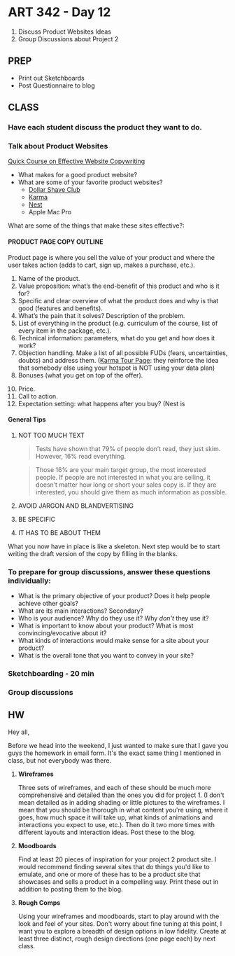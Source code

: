 ART 342 - Day 12
=======================================

1. Discuss Product Websites Ideas
3. Group Discussions about Project 2


PREP
---------------------------------------
- Print out Sketchboards
- Post Questionnaire to blog


CLASS
---------------------------------------

### Have each student discuss the product they want to do.



### Talk about Product Websites
[Quick Course on Effective Website Copywriting](http://www.smashingmagazine.com/2012/05/18/quick-course-on-effective-website-copywriting/)

- What makes for a good product website?
- What are some of your favorite product websites?
	- [Dollar Shave Club](https://www.dollarshaveclub.com/)
	- [Karma](https://yourkarma.com/)
	- [Nest](http://www.nest.com/living-with-nest/)
	- Apple Mac Pro



What are some of the things that make these sites effective?:


#### PRODUCT PAGE COPY OUTLINE
Product page is where you sell the value of your product and where the user takes action (adds to cart, sign up, makes a purchase, etc.).

1. Name of the product.
2. Value proposition: what’s the end-benefit of this product and who is it for?
3. Specific and clear overview of what the product does and why is that good (features and benefits).
4. What’s the pain that it solves? Description of the problem.
5. List of everything in the product (e.g. curriculum of the course, list of every item in the package, etc.).
6. Technical information: parameters, what do you get and how does it work?
7. Objection handling. Make a list of all possible FUDs (fears, uncertainties, doubts) and address them. ([Karma Tour Page](https://yourkarma.com/tour): they reinforce the idea that somebody else using your hotspot is NOT using your data plan)
8. Bonuses (what you get on top of the offer).
<!--9. Money-back guarantee (+ return policy).-->
10. Price.
11. Call to action.
12. Expectation setting: what happens after you buy? (Nest is


#### General Tips

1. NOT TOO MUCH TEXT 
	
	> Tests have shown that 79% of people don’t read, they just skim. However, 16% read everything.
	
	> Those 16% are your main target group, the most interested people. If people are not interested in what you are selling, it doesn’t matter how long or short your sales copy is. If they are interested, you should give them as much information as possible.

2. AVOID JARGON AND BLANDVERTISING
3. BE SPECIFIC
4. IT HAS TO BE ABOUT THEM


What you now have in place is like a skeleton. Next step would be to start writing the draft version of the copy by filling in the blanks.





### To prepare for group discussions, answer these questions individually:
- What is the primary objective of your product? Does it help people achieve other goals?
- What are its main interactions? Secondary?
- Who is your audience? Why do they use it? Why *don't* they use it?
- What is important to know about your product? What is most convincing/evocative about it?
- What kinds of interactions would make sense for a site about your product?
- What is the overall tone that you want to convey in your site?




### Sketchboarding - 20 min


### Group discussions





HW
---------------------------------------

Hey all,

Before we head into the weekend, I just wanted to make sure that I gave you guys the homework in email form. It's the exact same thing I mentioned in class, but not everybody was there.

1. **Wireframes**

	Three sets of wireframes, and each of these should be much more comprehensive and detailed than the ones you did for project 1. (I don't mean detailed as in adding shading or little pictures to the wireframes. I mean that you should be thorough in what content you're using, where it goes, how much space it will take up, what kinds of animations and interactions you expect to use, etc.). Then do it two more times with different layouts and interaction ideas. Post these to the blog.

2. **Moodboards**
	
	Find at least 20 pieces of inspiration for your project 2 product site. I would recommend finding several sites that do things you'd like to emulate, and one or more of these has to be a product site that showcases and sells a product in a compelling way. Print these out in addition to posting them to the blog.

3. **Rough Comps**

	Using your wireframes and moodboards, start to play around with the look and feel of your sites. Don't worry about fine tuning at this point, I want you to explore a breadth of design options in low fidelity. Create at least three distinct, rough design directions (one page each) by next class.


